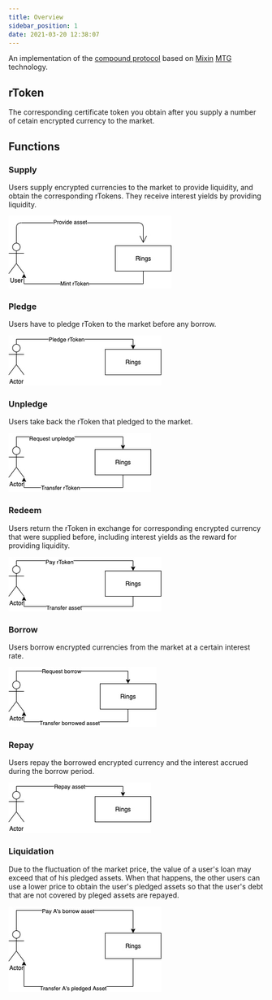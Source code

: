 ```yaml
---
title: Overview
sidebar_position: 1
date: 2021-03-20 12:38:07
---
```


An implementation of the [compound protocol](https://github.com/compound-finance/compound-protocol) based on [Mixin](https://github.com/MixinNetwork/mixin) [MTG](https://github.com/MixinNetwork/developers.mixin.one/blob/main/developers/src/i18n/en/document/mainnet/mtg.md) technology.

## rToken

The corresponding certificate token you obtain after you supply a number of cetain encrypted currency to the market.

## Functions

### Supply

Users supply encrypted currencies to the market to provide liquidity,
and obtain the corresponding rTokens. They receive interest yields by providing liquidity.

![](overview/uc_supply.jpg)

### Pledge

Users have to pledge rToken to the market before any borrow.

![](overview/uc_pledge.jpg)

### Unpledge

Users take back the rToken that pledged to the market.

![](overview/uc_unpledge.jpg)

### Redeem

Users return the rToken in exchange for corresponding encrypted currency that were supplied before, including interest yields as the reward for providing liquidity.

![](overview/uc_redeem.jpg)

### Borrow

Users borrow encrypted currencies from the market at a certain interest rate.

![](overview/uc_borrow.jpg)

### Repay

Users repay the borrowed encrypted currency and the interest accrued during the borrow period.

![](overview/uc_repay.jpg)

### Liquidation

Due to the fluctuation of the market price, the value of a user's loan may exceed that of his pledged assets. When that happens, the other users can use a lower price to obtain the user's pledged assets so that the user's debt that are not covered by pleged assets are repayed.

![](overview/uc_liquidity.jpg)

